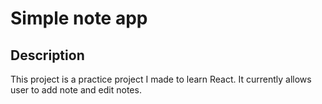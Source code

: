 # Simple note app

## Description
This project is a practice project I made to learn React. It currently allows user to add note and edit notes. 